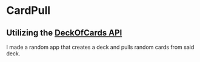 # CardPull

## Utilizing the [DeckOfCards API](https://deckofcardsapi.com/)
I made a random app that creates a deck and pulls random cards from said deck.
